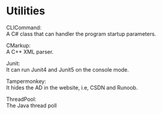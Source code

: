 # Utilities

CLICommand:  
A C# class that can handler the program startup parameters.  
  
CMarkup:  
A C++ XML parser.  
  
Junit:  
It can run Junit4 and Junit5 on the console mode.  
  
Tampermonkey:  
It hides the AD in the website, i.e, CSDN and Runoob.  

ThreadPool:  
The Java thread poll  

